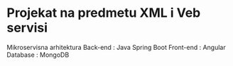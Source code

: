 # Projekat na predmetu XML i Veb servisi
  Mikroservisna arhitektura
  Back-end : Java Spring Boot
  Front-end : Angular
  Database : MongoDB
